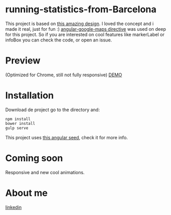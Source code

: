 # running-statistics-from-Barcelona
This project is based on [this amazing design](https://dribbble.com/shots/2218824-Running-statistics-from-Barcelona). I loved the concept and i made it real, just for fun :)
[angular-google-maps directive](https://github.com/angular-ui/angular-google-maps) was used on deep for this project. So if you are interested on cool features like markerLabel or infoBox you can check the code, or open an issue.

# Preview
(Optimized for Chrome, still not fully responsive)
[DEMO](http://htmlpreview.github.io/?https://rawgit.com/IvanCoronado/running-statistics-from-Barcelona/master/dist/index.html#/)

# Installation
Download de project go to the directory and:
```
npm install
bower install
gulp serve
```
This project uses [this angular seed](https://github.com/swiip/generator-gulp-angular#readme), check it for more info.

# Coming soon
Responsive and new cool animations.

# About me
[linkedin](https://es.linkedin.com/in/ivancoronadomoreno)

